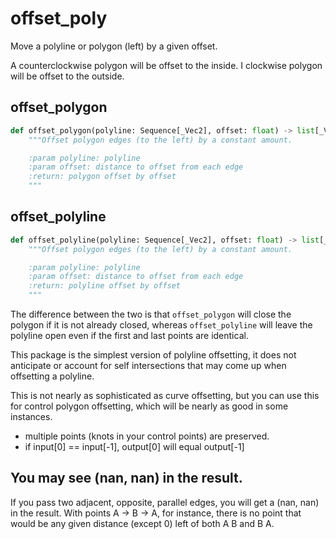 # offset_poly

Move a polyline or polygon (left) by a given offset.

A counterclockwise polygon will be offset to the inside. I clockwise polygon will be offset to the outside.

## offset_polygon

~~~python
def offset_polygon(polyline: Sequence[_Vec2], offset: float) -> list[_Vec2]:
    """Offset polygon edges (to the left) by a constant amount.

    :param polyline: polyline
    :param offset: distance to offset from each edge
    :return: polygon offset by offset
    """
~~~

## offset_polyline

~~~python
def offset_polyline(polyline: Sequence[_Vec2], offset: float) -> list[_Vec2]:
    """Offset polygon edges (to the left) by a constant amount.

    :param polyline: polyline
    :param offset: distance to offset from each edge
    :return: polyline offset by offset
    """
~~~

The difference between the two is that `offset_polygon` will close the polygon if it is not already closed, whereas `offset_polyline` will leave the polyline open even if the first and last points are identical.

This package is the simplest version of polyline offsetting, it does not anticipate or account for self intersections that may come up when offsetting a polyline.

This is not nearly as sophisticated as curve offsetting, but you can use this for control polygon offsetting, which will be nearly as good in some instances.

* multiple points (knots in your control points) are preserved.
* if input[0] == input[-1], output[0] will equal output[-1]

## You may see (nan, nan) in the result.

If you pass two adjacent, opposite, parallel edges, you will get a (nan, nan) in the result. With points A -> B -> A, for instance, there is no point that would be any given distance (except 0) left of both A B and B A.
